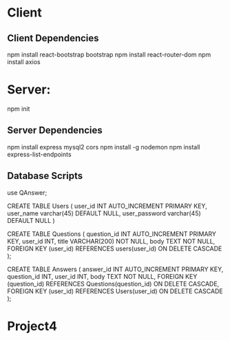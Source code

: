 # Client
## Client Dependencies
npm install react-bootstrap bootstrap
npm install react-router-dom
npm install axios


# Server:
npm init

## Server Dependencies
npm install express mysql2 cors
npm install -g nodemon
npm install express-list-endpoints


## Database Scripts
use QAnswer;


CREATE TABLE Users (
  user_id INT AUTO_INCREMENT PRIMARY KEY,
  user_name varchar(45) DEFAULT NULL,
  user_password varchar(45) DEFAULT NULL
) 

CREATE TABLE Questions (
    question_id INT AUTO_INCREMENT PRIMARY KEY,
    user_id INT,
    title VARCHAR(200) NOT NULL,
    body TEXT NOT NULL,
    FOREIGN KEY (user_id) REFERENCES users(user_id) ON DELETE CASCADE
);

CREATE TABLE Answers (
    answer_id INT AUTO_INCREMENT PRIMARY KEY,
    question_id INT,
    user_id INT,
    body TEXT NOT NULL,
    FOREIGN KEY (question_id) REFERENCES Questions(question_id) ON DELETE CASCADE,
    FOREIGN KEY (user_id) REFERENCES Users(user_id) ON DELETE CASCADE
);
# Project4
